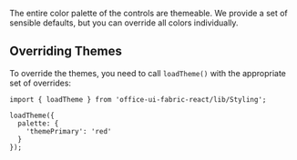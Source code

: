 The entire color palette of the controls are themeable. We provide a set of sensible defaults, but you can override all colors individually.

## Overriding Themes

To override the themes, you need to call `loadTheme()` with the appropriate set of overrides:

```tsx
import { loadTheme } from 'office-ui-fabric-react/lib/Styling';

loadTheme({
  palette: {
    'themePrimary': 'red'
  }
});
```